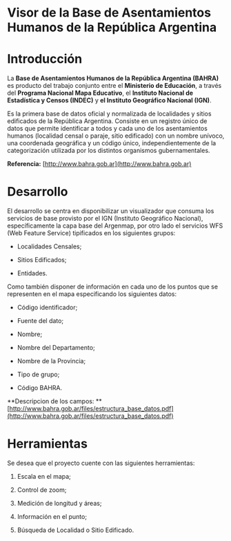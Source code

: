 # Visor de la Base de Asentamientos Humanos de la República Argentina

# Introducción

La **Base de Asentamientos Humanos de la República Argentina (BAHRA)** es producto del trabajo conjunto entre el **Ministerio de Educación**, a través del **Programa Nacional Mapa Educativo**, el **Instituto Nacional de Estadística y Censos (INDEC)** y **el Instituto Geográfico Nacional (IGN)**.

Es la primera base de datos oficial y normalizada de localidades y sitios edificados de la República Argentina. Consiste en un registro único de datos que permite identificar a todos y cada uno de los asentamientos humanos (localidad censal o paraje, sitio edificado) con un nombre unívoco, una coordenada geográfica y un código único, independientemente de la categorización utilizada por los distintos organismos gubernamentales.

**Referencia:** [http://www.bahra.gob.ar](http://www.bahra.gob.ar)

# Desarrollo

El desarrollo se centra en disponibilizar un visualizador que consuma los servicios de base provisto por el IGN (Instituto Geográfico Nacional), específicamente la capa base del Argenmap, por otro lado el servicios WFS (Web Feature Service) tipificados en los siguientes grupos: 

* Localidades Censales;

* Sitios Edificados;

* Entidades.

Como también disponer de información en cada uno de los puntos que se representen en el mapa especificando los siguientes datos: 

* Código identificador;

* Fuente del dato;

* Nombre;

* Nombre del Departamento;

* Nombre de la Provincia;

* Tipo de grupo;

* Código BAHRA.

**Descripcion de los campos: **[http://www.bahra.gob.ar/files/estructura_base_datos.pdf](http://www.bahra.gob.ar/files/estructura_base_datos.pdf)

# Herramientas 

Se desea que el proyecto cuente con las siguientes herramientas: 

1. Escala en el mapa;

2. Control de zoom;

3. Medición de longitud y áreas;

4. Información en el punto;

5. Búsqueda de Localidad o Sitio Edificado.

